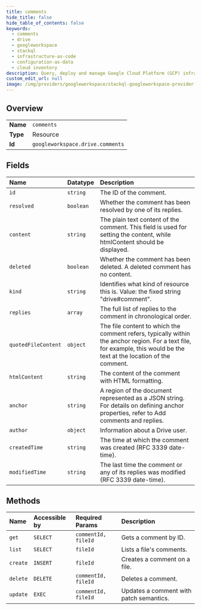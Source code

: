 ```yaml
---
title: comments
hide_title: false
hide_table_of_contents: false
keywords:
  - comments
  - drive
  - googleworkspace    
  - stackql
  - infrastructure-as-code
  - configuration-as-data
  - cloud inventory
description: Query, deploy and manage Google Cloud Platform (GCP) infrastructure and resources using SQL
custom_edit_url: null
image: /img/providers/googleworkspace/stackql-googleworkspace-provider-featured-image.png
---
```

  
    

## Overview
<table><tbody>
<tr><td><b>Name</b></td><td><code>comments</code></td></tr>
<tr><td><b>Type</b></td><td>Resource</td></tr>
<tr><td><b>Id</b></td><td><code>googleworkspace.drive.comments</code></td></tr>
</tbody></table>

## Fields
| Name | Datatype | Description |
|:-----|:---------|:------------|
| `id` | `string` | The ID of the comment. |
| `resolved` | `boolean` | Whether the comment has been resolved by one of its replies. |
| `content` | `string` | The plain text content of the comment. This field is used for setting the content, while htmlContent should be displayed. |
| `deleted` | `boolean` | Whether the comment has been deleted. A deleted comment has no content. |
| `kind` | `string` | Identifies what kind of resource this is. Value: the fixed string "drive#comment". |
| `replies` | `array` | The full list of replies to the comment in chronological order. |
| `quotedFileContent` | `object` | The file content to which the comment refers, typically within the anchor region. For a text file, for example, this would be the text at the location of the comment. |
| `htmlContent` | `string` | The content of the comment with HTML formatting. |
| `anchor` | `string` | A region of the document represented as a JSON string. For details on defining anchor properties, refer to  Add comments and replies. |
| `author` | `object` | Information about a Drive user. |
| `createdTime` | `string` | The time at which the comment was created (RFC 3339 date-time). |
| `modifiedTime` | `string` | The last time the comment or any of its replies was modified (RFC 3339 date-time). |
## Methods
| Name | Accessible by | Required Params | Description |
|:-----|:--------------|:----------------|:------------|
| `get` | `SELECT` | `commentId, fileId` | Gets a comment by ID. |
| `list` | `SELECT` | `fileId` | Lists a file's comments. |
| `create` | `INSERT` | `fileId` | Creates a comment on a file. |
| `delete` | `DELETE` | `commentId, fileId` | Deletes a comment. |
| `update` | `EXEC` | `commentId, fileId` | Updates a comment with patch semantics. |

